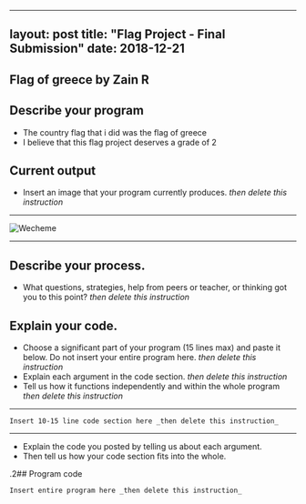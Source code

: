 
---
layout: post
title: "Flag Project - Final Submission"
date: 2018-12-21
---

## Flag of greece by Zain R

## Describe your program

-  The country flag that i did was the flag of greece
-  I believe that this flag project deserves a grade of 2

<!--- Delete this comment and add your writing -->

## Current output

-   Insert an image that your program currently produces. _then delete this instruction_

* * *
![Wecheme](/images/6.png)
* * *

## Describe your process.

-   What questions, strategies, help from peers or teacher, or thinking got you to this point? _then delete this instruction_

<!--- Delete this comment and add your writing -->


## Explain your code.

-   Choose a significant part of your program (15 lines max) and paste it below. Do not insert your entire program here. _then delete this instruction_
-   Explain each argument in the code section. _then delete this instruction_
-   Tell us how it functions independently and within the whole program _then delete this instruction_

* * *

```
Insert 10-15 line code section here _then delete this instruction_
```

* * *

-   Explain the code you posted by telling us about each argument.
-   Then tell us how your code section fits into the whole.
 
<!--- Delete this comment and add your writing -->


.2## Program code

```
Insert entire program here _then delete this instruction_
```
